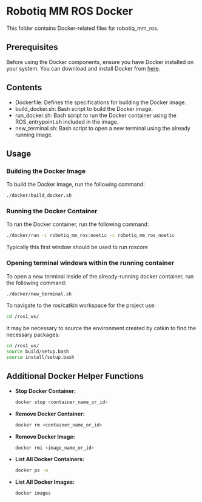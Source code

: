 # Robotiq MM ROS Docker

This folder contains Docker-related files for robotiq_mm_ros.

## Prerequisites

Before using the Docker components, ensure you have Docker installed on your system. You can download and install Docker from [here](https://www.docker.com/get-started).

## Contents

- Dockerfile: Defines the specifications for building the Docker image.
- build_docker.sh: Bash script to build the Docker image.
- run_docker.sh: Bash script to run the Docker container using the ROS_entrypoint.sh included in the image.
- new_terminal.sh: Bash script to open a new terminal using the already running image.

## Usage

### Building the Docker Image

To build the Docker image, run the following command:

```bash
./docker/build_docker.sh
```

### Running the Docker Container

To run the Docker container, run the following command:

```bash
./docker/run -i robotiq_mm_ros:noetic -c robotiq_mm_ros_noetic
```

Typically this first window should be used to run roscore

### Opening terminal windows within the running container

To open a new terminal inside of the already-running docker container, run the following command:

```bash
./docker/new_terminal.sh
```

To navigate to the ros/catkin workspace for the project use:

```bash
cd /ros1_ws/
```

It may be necessary to source the environment created by catkin to find the necessary packages:

```bash
cd /ros1_ws/
source build/setup.bash
source install/setup.bash
```

## Additional Docker Helper Functions

- **Stop Docker Container:**
  ```bash
  docker stop <container_name_or_id>
  ```

- **Remove Docker Container:**
  ```bash
  docker rm <container_name_or_id>
  ```

- **Remove Docker Image:**
  ```bash
  docker rmi <image_name_or_id>
  ```

- **List All Docker Containers:**
  ```bash
  docker ps -a
  ```

- **List All Docker Images:**
  ```bash
  docker images
  ```
